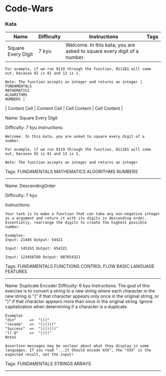 # Code-Wars

### Kata

| Name  | Difficulty | Instructions | Tags |
| ------------- | ------------- | ------------ | ------------ |
| Square Every Digit  | 7 kyu  | Welcome. In this kata, you are asked to square every digit of a number.

    For example, if we run 9119 through the function, 811181 will come out, because 92 is 81 and 12 is 1.

    Note: The function accepts an integer and returns an integer | FUNDAMENTALS
    MATHEMATICS
    ALGORITHMS
    NUMBERS |
| Content Cell  | Content Cell  | Cell Content | Cell Content |






Name:
    Square Every Digit

Difficulty:
    7 kyu
Instructions:

    Welcome. In this kata, you are asked to square every digit of a number.

    For example, if we run 9119 through the function, 811181 will come out, because 92 is 81 and 12 is 1.

    Note: The function accepts an integer and returns an integer

Tags:
    FUNDAMENTALS
    MATHEMATICS
    ALGORITHMS
    NUMBERS

<hr />

Name:
    DescendingOrder
    
Difficulty:
    7 kyu

Instructions:

    Your task is to make a function that can take any non-negative integer as a argument and return it with its digits in descending order. Essentially, rearrange the digits to create the highest possible number.

    Examples:
    Input: 21445 Output: 54421

    Input: 145263 Output: 654321

    Input: 123456789 Output: 987654321

Tags:
    FUNDAMENTALS
    FUNCTIONS
    CONTROL FLOW
    BASIC LANGUAGE FEATURES

<hr />

Name:
    Duplicate Encoder
Difficulty:
    6 kyu
Instructions:
    The goal of this exercise is to convert a string to a new string where each character in the new string is "(" if that character appears only once in the original string, or ")" if that character appears more than once in the original string. Ignore capitalization when determining if a character is a duplicate.

    Examples
    "din"      =>  "((("
    "recede"   =>  "()()()"
    "Success"  =>  ")())())"
    "(( @"     =>  "))((" 
    Notes

    Assertion messages may be unclear about what they display in some languages. If you read "...It Should encode XXX", the "XXX" is the expected result, not the input!

Tags: 
    FUNDAMENTALS
    STRINGS
    ARRAYS
    
<hr />